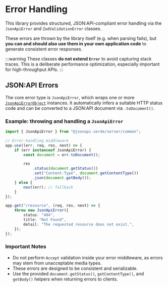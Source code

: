 # Error Handling

This library provides structured, JSON:API-compliant error handling via the `JsonApiError` and `ZodValidationError` 
classes.

These errors are thrown by the library itself (e.g. when parsing fails), but **you can and should also use them in your
own application code** to generate consistent error responses.

:::warning
These classes **do not extend `Error`** to avoid capturing stack traces. This is a deliberate performance
optimization, especially important for high-throughput APIs.
:::

## JSON:API Errors

The core error type is `JsonApiError`, which wraps one or more
[`JsonApiErrorObject`](https://jsonapi.org/format/#errors) instances. It automatically infers a suitable HTTP status
code and can be converted to a JSON:API document via `.toDocument()`.

### Example: throwing and handling a `JsonApiError`

```ts
import { JsonApiError } from "@jsonapi-serde/server/common";

// Error-handling middleware
app.use((err, req, res, next) => {
    if (err instanceof JsonApiError) {
        const document = err.toDocument();

        res
            .status(document.getStatus())
            .set("Content-Type", document.getContentType())
            .json(document.getBody());
    } else {
        next(err); // fallback
    }
});

app.get("/resource", (req, res, next) => {
    throw new JsonApiError({
        status: "404",
        title: "Not Found",
        detail: "The requested resource does not exist.",
    });
});
```

### Important Notes

- Do not perform `Accept` validation inside your error middleware, as errors may stem from unacceptable media types.
- These errors are designed to be consistent and serializable.
- Use the provided `document.getStatus()`, `getContentType()`, and `getBody()` helpers when returning errors to clients.
